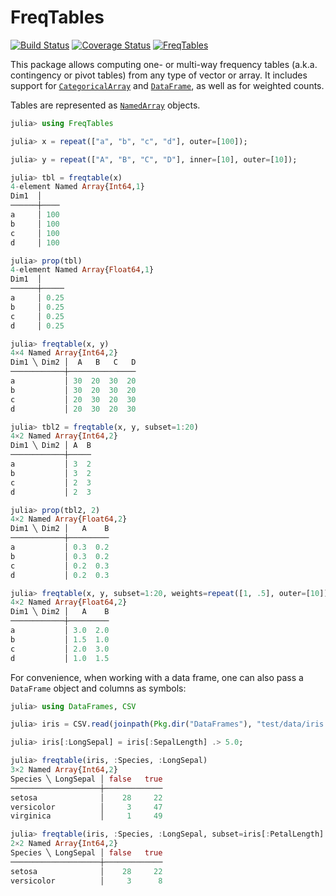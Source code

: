# FreqTables

[![Build Status](https://travis-ci.org/nalimilan/FreqTables.jl.svg?branch=master)](https://travis-ci.org/nalimilan/FreqTables.jl)
[![Coverage Status](https://coveralls.io/repos/nalimilan/FreqTables.jl/badge.svg?branch=master&service=github)](https://coveralls.io/github/nalimilan/FreqTables.jl?branch=master)
[![FreqTables](http://pkg.julialang.org/badges/FreqTables_1.0.svg)](http://pkg.julialang.org/?pkg=FreqTables&ver=1.0)

This package allows computing one- or multi-way frequency tables (a.k.a. contingency or pivot tables) from
any type of vector or array. It includes support for [`CategoricalArray`](https://github.com/JuliaData/CategoricalArrays.jl)
and [`DataFrame`](https://github.com/JuliaData/DataFrames.jl), as well as for weighted counts.

Tables are represented as [`NamedArray`](https://github.com/davidavdav/NamedArrays.jl/) objects.

```julia
julia> using FreqTables

julia> x = repeat(["a", "b", "c", "d"], outer=[100]);

julia> y = repeat(["A", "B", "C", "D"], inner=[10], outer=[10]);

julia> tbl = freqtable(x)
4-element Named Array{Int64,1}
Dim1  │
──────┼────
a     │ 100
b     │ 100
c     │ 100
d     │ 100

julia> prop(tbl)
4-element Named Array{Float64,1}
Dim1  │
──────┼─────
a     │ 0.25
b     │ 0.25
c     │ 0.25
d     │ 0.25

julia> freqtable(x, y)
4×4 Named Array{Int64,2}
Dim1 ╲ Dim2 │  A   B   C   D
────────────┼───────────────
a           │ 30  20  30  20
b           │ 30  20  30  20
c           │ 20  30  20  30
d           │ 20  30  20  30

julia> tbl2 = freqtable(x, y, subset=1:20)
4×2 Named Array{Int64,2}
Dim1 ╲ Dim2 │ A  B
────────────┼─────
a           │ 3  2
b           │ 3  2
c           │ 2  3
d           │ 2  3

julia> prop(tbl2, 2)
4×2 Named Array{Float64,2}
Dim1 ╲ Dim2 │   A    B
────────────┼─────────
a           │ 0.3  0.2
b           │ 0.3  0.2
c           │ 0.2  0.3
d           │ 0.2  0.3

julia> freqtable(x, y, subset=1:20, weights=repeat([1, .5], outer=[10]))
4×2 Named Array{Float64,2}
Dim1 ╲ Dim2 │   A    B
────────────┼─────────
a           │ 3.0  2.0
b           │ 1.5  1.0
c           │ 2.0  3.0
d           │ 1.0  1.5
```

For convenience, when working with a data frame, one can also pass a `DataFrame` object and columns as symbols:
```julia
julia> using DataFrames, CSV

julia> iris = CSV.read(joinpath(Pkg.dir("DataFrames"), "test/data/iris.csv"));

julia> iris[:LongSepal] = iris[:SepalLength] .> 5.0;

julia> freqtable(iris, :Species, :LongSepal)
3×2 Named Array{Int64,2}
Species ╲ LongSepal │ false   true
────────────────────┼─────────────
setosa              │    28     22
versicolor          │     3     47
virginica           │     1     49

julia> freqtable(iris, :Species, :LongSepal, subset=iris[:PetalLength] .< 4.0)
2×2 Named Array{Int64,2}
Species ╲ LongSepal │ false   true
────────────────────┼─────────────
setosa              │    28     22
versicolor          │     3      8
```
